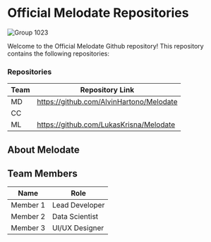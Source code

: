 # Official Melodate Repositories

![Group 1023](https://github.com/user-attachments/assets/ad1809f7-9eee-411a-801b-4687c675e2d2)

Welcome to the Official Melodate Github repository! This repository contains the following repositories:

### Repositories

| Team | Repository Link                          |
| ---- | ---------------------------------------- |
| MD   | https://github.com/AlvinHartono/Melodate |
| CC   |                                          |
| ML   | https://github.com/LukasKrisna/Melodate  |

## About Melodate

## Team Members

| Name     | Role           |
| -------- | -------------- |
| Member 1 | Lead Developer |
| Member 2 | Data Scientist |
| Member 3 | UI/UX Designer |

